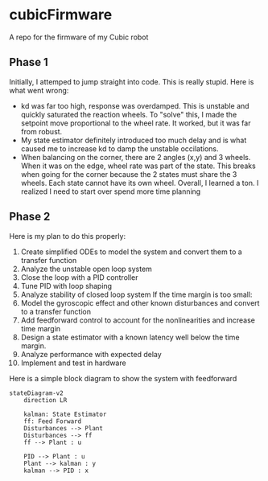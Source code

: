 # cubicFirmware
A repo for the firmware of my Cubic robot
## Phase 1
Initially, I attemped to jump straight into code. This is really stupid. Here is what went wrong:
- kd was far too high, response was overdamped. This is unstable and quickly saturated the reaction wheels. To "solve" this, I made the setpoint move proportional to the wheel rate. It worked, but it was far from robust.
- My state estimator definitely introduced too much delay and is what caused me to increase kd to damp the unstable occilations.
- When balancing on the corner, there are 2 angles (x,y) and 3 wheels. When it was on the edge, wheel rate was part of the state. This breaks when going for the corner because the 2 states must share the 3 wheels. Each state cannot have its own wheel.
Overall, I learned a ton. I realized I need to start over spend more time planning
## Phase 2
Here is my plan to do this properly:
1. Create simplified ODEs to model the system and convert them to a transfer function
2. Analyze the unstable open loop system
3. Close the loop with a PID controller
4. Tune PID with loop shaping
5. Analyze stability of closed loop system
If the time margin is too small:
6. Model the gyroscopic effect and other known disturbances and convert to a transfer function
7. Add feedforward control to account for the nonlinearities and increase time margin
8. Design a state estimator with a known latency well below the time margin.
9. Analyze performance with expected delay
10. Implement and test in hardware

Here is a simple block diagram to show the system with feedforward
``` mermaid
stateDiagram-v2
    direction LR
    
    kalman: State Estimator
    ff: Feed Forward
    Disturbances --> Plant
    Disturbances --> ff
    ff --> Plant : u
    
    PID --> Plant : u
    Plant --> kalman : y
    kalman --> PID : x
```
